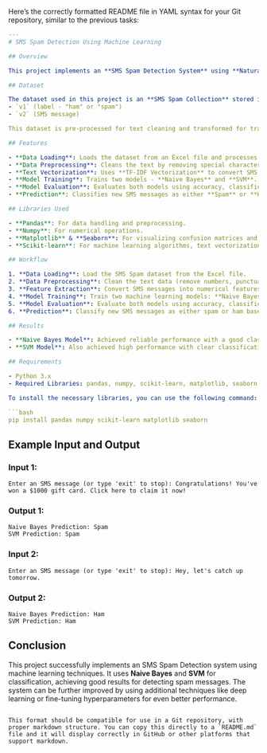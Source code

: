 Here’s the correctly formatted README file in YAML syntax for your Git repository, similar to the previous tasks:

```yaml
---
# SMS Spam Detection Using Machine Learning

## Overview

This project implements an **SMS Spam Detection System** using **Natural Language Processing (NLP)** and **Machine Learning** techniques. It classifies SMS messages into two categories: **Ham** (non-spam) and **Spam** using two machine learning models: **Naive Bayes** and **Support Vector Machine (SVM)**.

## Dataset

The dataset used in this project is an **SMS Spam Collection** stored in an Excel file. The dataset contains two columns:
- `v1` (label - "ham" or "spam")
- `v2` (SMS message)

This dataset is pre-processed for text cleaning and transformed for training machine learning models.

## Features

- **Data Loading**: Loads the dataset from an Excel file and processes it into a structured format.
- **Data Preprocessing**: Cleans the text by removing special characters, punctuation, and numbers, and converts text to lowercase.
- **Text Vectorization**: Uses **TF-IDF Vectorization** to convert SMS messages into numerical features.
- **Model Training**: Trains two models - **Naive Bayes** and **SVM**.
- **Model Evaluation**: Evaluates both models using accuracy, classification report, and confusion matrix.
- **Prediction**: Classifies new SMS messages as either **Spam** or **Ham**.

## Libraries Used

- **Pandas**: For data handling and preprocessing.
- **Numpy**: For numerical operations.
- **Matplotlib** & **Seaborn**: For visualizing confusion matrices and other evaluation metrics.
- **Scikit-learn**: For machine learning algorithms, text vectorization, and evaluation metrics.

## Workflow

1. **Data Loading**: Load the SMS Spam dataset from the Excel file.
2. **Data Preprocessing**: Clean the text data (remove numbers, punctuation, and convert to lowercase).
3. **Feature Extraction**: Convert SMS messages into numerical features using **TF-IDF** Vectorization.
4. **Model Training**: Train two machine learning models: **Naive Bayes** and **SVM**.
5. **Model Evaluation**: Evaluate both models using accuracy, classification reports, and confusion matrices.
6. **Prediction**: Classify new SMS messages as either spam or ham based on user input.

## Results

- **Naive Bayes Model**: Achieved reliable performance with a good classification score and efficiency.
- **SVM Model**: Also achieved high performance with clear classification of spam and ham messages, and worked well with the dataset.

## Requirements

- Python 3.x
- Required Libraries: pandas, numpy, scikit-learn, matplotlib, seaborn

To install the necessary libraries, you can use the following command:

```bash
pip install pandas numpy scikit-learn matplotlib seaborn
```

## Example Input and Output

### Input 1:
```
Enter an SMS message (or type 'exit' to stop): Congratulations! You've won a $1000 gift card. Click here to claim it now!
```

### Output 1:
```
Naive Bayes Prediction: Spam
SVM Prediction: Spam
```

### Input 2:
```
Enter an SMS message (or type 'exit' to stop): Hey, let's catch up tomorrow.
```

### Output 2:
```
Naive Bayes Prediction: Ham
SVM Prediction: Ham
```

## Conclusion

This project successfully implements an SMS Spam Detection system using machine learning techniques. It uses **Naive Bayes** and **SVM** for classification, achieving good results for detecting spam messages. The system can be further improved by using additional techniques like deep learning or fine-tuning hyperparameters for even better performance.
```

This format should be compatible for use in a Git repository, with proper markdown structure. You can copy this directly to a `README.md` file and it will display correctly in GitHub or other platforms that support markdown.
